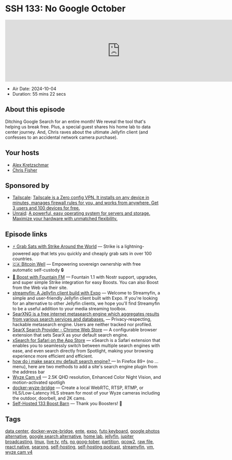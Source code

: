 # SSH 133: No Google October

<iframe src="https://player.fireside.fm/v2/dUlrHQih+0Vqy6IxB?theme=dark" width="740" height="200" frameborder="0" scrolling="no"></iframe>

* Air Date: 2024-10-04
* Duration: 55 mins 22 secs

## About this episode

Ditching Google Search for an entire month!  We reveal the tool that's helping us break free. Plus, a special guest shares his home lab to data center journey. And, Chris raves about the ultimate Jellyfin client (and confesses to an accidental network camera purchase).

## Your hosts
* [Alex Kretzschmar](https://selfhosted.show/hosts/alexktz)
* [Chris Fisher](https://selfhosted.show/hosts/chrislas)

## Sponsored by

  * [Tailscale](http://tailscale.com/selfhosted): [Tailscale is a Zero config VPN. It installs on any device in minutes, manages firewall rules for you, and works from anywhere. Get 3 users and 100 devices for free. ](http://tailscale.com/selfhosted)
  * [Unraid](https://unraid.net/selfhosted): [A powerful, easy operating system for servers and storage. Maximize your hardware with unmatched flexibility.](https://unraid.net/selfhosted)



## Episode links

  * [⚡ Grab Sats with Strike Around the World](https://strike.me/download/ "⚡ Grab Sats with Strike Around the World") — Strike is a lightning-powered app that lets you quickly and cheaply grab sats in over 100 countries.
  * [🇨🇦 Bitcoin Well](https://bitcoinwell.com/ "🇨🇦  Bitcoin Well") — Empowering sovereign ownership with free automatic self-custody 🔒
  * [🎉 Boost with Fountain FM](https://fountain.fm/show/LxGQPEpBqTDLxF4d6qC5 "🎉 Boost with Fountain FM") — Fountain 1.1 with Nostr support, upgrades, and super simple Strike integration for easy Boosts. You can also Boost from the Web via their site.
  * [streamyfin: A Jellyfin client build with Expo](https://github.com/fredrikburmester/streamyfin "streamyfin: A Jellyfin client build with Expo") — Welcome to Streamyfin, a simple and user-friendly Jellyfin client built with Expo. If you're looking for an alternative to other Jellyfin clients, we hope you'll find Streamyfin to be a useful addition to your media streaming toolbox.
  * [SearXNG is a free internet metasearch engine which aggregates results from various search services and databases.](https://github.com/searxng/searxng "SearXNG is a free internet metasearch engine which aggregates results from various search services and databases.") — Privacy-respecting, hackable metasearch engine. Users are neither tracked nor profiled.
  * [SearX Search Provider - Chrome Web Store](https://chromewebstore.google.com/detail/searx-search-provider/hmbgmokpddhjjncclckdfnolbhfjnoam?pli=1 "SearX Search Provider - Chrome Web Store") — A configurable browser extension that sets SearX as your default search engine.
  * [xSearch for Safari on the App Store](https://apps.apple.com/us/app/xsearch-for-safari/id1579902068 "xSearch for Safari on the App Store") — xSearch is a Safari extension that enables you to seamlessly switch between multiple search engines with ease, and even search directly from Spotlight, making your browsing experience more efficient and efficient.
  * [how do i make searx my default search engine? ](https://www.reddit.com/r/firefox/comments/qr7cqn/how_do_i_make_searx_my_default_search_engine/ "how do i make searx my default search engine? ") — In Firefox 89+ (no ... menu), here are two methods to add a site's search engine plugin from the address bar
  * [Wyze Cam v4](https://www.wyze.com/products/wyze-cam "Wyze Cam v4") — 2.5K QHD resolution, Enhanced Color Night Vision, and motion-activated spotligh
  * [docker-wyze-bridge](https://github.com/mrlt8/docker-wyze-bridge "docker-wyze-bridge") — Create a local WebRTC, RTSP, RTMP, or HLS/Low-Latency HLS stream for most of your Wyze cameras including the outdoor, doorbell, and 2K cams.
  * [Self-Hosted 133 Boost Barn](https://paste.docs.lol/code/LucubratesFrogmouth "Self-Hosted 133 Boost Barn") — Thank you Boosters! 🚀



## Tags

[data center](https://selfhosted.show/tags/data%20center), [docker-wyze-bridge](https://selfhosted.show/tags/docker-wyze-bridge), [ente](https://selfhosted.show/tags/ente), [expo](https://selfhosted.show/tags/expo), [futo keyboard](https://selfhosted.show/tags/futo%20keyboard), [google photos alternative](https://selfhosted.show/tags/google%20photos%20alternative), [google search alternative](https://selfhosted.show/tags/google%20search%20alternative), [home lab](https://selfhosted.show/tags/home%20lab), [jellyfin](https://selfhosted.show/tags/jellyfin), [jupiter broadcasting](https://selfhosted.show/tags/jupiter%20broadcasting), [linux](https://selfhosted.show/tags/linux), [live tv](https://selfhosted.show/tags/live%20tv), [nfs](https://selfhosted.show/tags/nfs), [no goog-tober](https://selfhosted.show/tags/no%20goog-tober), [partition](https://selfhosted.show/tags/partition), [qcow2](https://selfhosted.show/tags/qcow2), [raw file](https://selfhosted.show/tags/raw%20file), [react native](https://selfhosted.show/tags/react%20native), [searxng](https://selfhosted.show/tags/searxng), [self-hosting](https://selfhosted.show/tags/self-hosting), [self-hosting podcast](https://selfhosted.show/tags/self-hosting%20podcast), [streamyfin](https://selfhosted.show/tags/streamyfin), [vm](https://selfhosted.show/tags/vm), [wyze cam v4](https://selfhosted.show/tags/wyze%20cam%20v4)